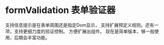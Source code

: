 # formValidation 表单验证器
  支持信息提示是在表单周围还是指定Dom显示， 支持扩展预定义规则。还有一项，支持更细力度的验证控制。
  方便扩展出组件。
  现在是简单版本，够一般使用，后期会丰富功能。
  
